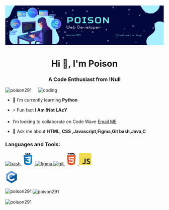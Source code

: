 ![logo](https://github.com/poison291/poison291/blob/main/Blue%20Illustration%20Personal%20LinkedIn%20Banner.png)
<h1 align="center">Hi 👋, I'm Poison</h1>
<h3 align="center">A Code Enthusiast from !Null</h3>

<img align="right" alt="coding" width="400" src="https://media1.giphy.com/media/2IudUHdI075HL02Pkk/200w.gif?cid=6c09b952wh8365fccfaxxdjd5kfncn660lhdewobbr28hf1i&ep=v1_gifs_search&rid=200w.gif&ct=g">

<p align="left"> <img src="https://komarev.com/ghpvc/?username=poison291&label=Profile%20views&color=0e75b6&style=flat" alt="poison291" /> </p>


- 🌱 I’m currently learning **Python**


- ⚡ Fun fact **I Am !Not LAzY**

- I’m looking to collaborate on Code Wave [Email ME](mailto:shahsusan291@gmail.com?subject=Collaboration%20Request&body=Hi%20Poison,%0D%0AI%20would%20like%20to%20collaborate%20with%20you%20on%20your%20GitHub%20projects.%20Please%20let%20me%20know%20how%20I%20can%20contribute!)


- 💬 Ask me about **HTML, CSS ,Javascript,Figma,Git bash,Java,C**

<h3 align="left">Languages and Tools:</h3>
<p align="left"> <a href="https://www.gnu.org/software/bash/" target="_blank" rel="noreferrer"> <img src="https://www.vectorlogo.zone/logos/gnu_bash/gnu_bash-icon.svg" alt="bash" width="40" height="40"/> </a> <a href="https://www.w3schools.com/css/" target="_blank" rel="noreferrer"> <img src="https://raw.githubusercontent.com/devicons/devicon/master/icons/css3/css3-original-wordmark.svg" alt="css3" width="40" height="40"/> </a> <a href="https://www.figma.com/" target="_blank" rel="noreferrer"> <img src="https://www.vectorlogo.zone/logos/figma/figma-icon.svg" alt="figma" width="40" height="40"/> </a> <a href="https://git-scm.com/" target="_blank" rel="noreferrer"> <img src="https://www.vectorlogo.zone/logos/git-scm/git-scm-icon.svg" alt="git" width="40" height="40"/> </a> <a href="https://www.w3.org/html/" target="_blank" rel="noreferrer"> <img src="https://raw.githubusercontent.com/devicons/devicon/master/icons/html5/html5-original-wordmark.svg" alt="html5" width="40" height="40"/> </a> <a href="https://developer.mozilla.org/en-US/docs/Web/JavaScript" target="_blank" rel="noreferrer"> <img src="https://raw.githubusercontent.com/devicons/devicon/master/icons/javascript/javascript-original.svg" alt="javascript" width="40" height="40"/> </a> </p><p align="left"> <a href="https://www.cprogramming.com/" target="_blank" rel="noreferrer"> <img src="https://raw.githubusercontent.com/devicons/devicon/master/icons/c/c-original.svg" alt="c" width="40" height="40"/> </a> </p>
<p align="left"> <a href="https://www.docker.com/" target="_blank" rel="noreferrer">  </a> </p>


<p><img align="left" src="https://github-readme-stats.vercel.app/api/top-langs?username=poison291&show_icons=true&locale=en&layout=compact" alt="poison291" /></p>

<p>&nbsp;<img align="center" src="https://github-readme-stats.vercel.app/api?username=poison291&show_icons=true&locale=en" alt="poison291" /></p>

<p><img align="center" src="https://github-readme-streak-stats.herokuapp.com/?user=poison291&" alt="poison291" /></p>





